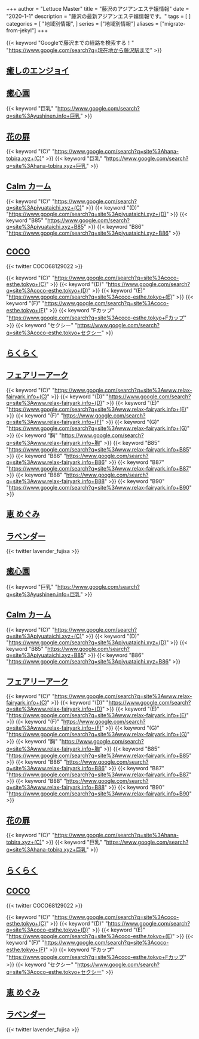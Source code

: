 +++
author = "Lettuce Master"
title = "藤沢のアジアンエステ嬢情報"
date = "2020-1-1"
description = "藤沢の最新アジアンエステ嬢情報です。"
tags = [
]
categories = [
    "地域別情報",
]
series = ["地域別情報"]
aliases = ["migrate-from-jekyl"]
+++

{{< keyword "Googleで藤沢までの経路を検索する！" "https://www.google.com/search?q=現在地から藤沢駅まで" >}}

## [癒しのエンジョイ](http://a-est.com/kaori/)


## [癒心園](http://yushinen.info/)
{{< keyword "巨乳" "https://www.google.com/search?q=site%3Ayushinen.info+巨乳" >}} 

## [花の扉](http://hana-tobira.xyz/)
{{< keyword "(C)" "https://www.google.com/search?q=site%3Ahana-tobira.xyz+(C)" >}} {{< keyword "巨乳" "https://www.google.com/search?q=site%3Ahana-tobira.xyz+巨乳" >}} 

## [Calm カーム](http://piyuataichi.xyz/)
{{< keyword "(C)" "https://www.google.com/search?q=site%3Apiyuataichi.xyz+(C)" >}} {{< keyword "(D)" "https://www.google.com/search?q=site%3Apiyuataichi.xyz+(D)" >}} {{< keyword "B85" "https://www.google.com/search?q=site%3Apiyuataichi.xyz+B85" >}} {{< keyword "B86" "https://www.google.com/search?q=site%3Apiyuataichi.xyz+B86" >}} 

## [COCO](https://coco-esthe.tokyo/)


{{< twitter COCO68129022 >}}

{{< keyword "(C)" "https://www.google.com/search?q=site%3Acoco-esthe.tokyo+(C)" >}} {{< keyword "(D)" "https://www.google.com/search?q=site%3Acoco-esthe.tokyo+(D)" >}} {{< keyword "(E)" "https://www.google.com/search?q=site%3Acoco-esthe.tokyo+(E)" >}} {{< keyword "(F)" "https://www.google.com/search?q=site%3Acoco-esthe.tokyo+(F)" >}} {{< keyword "Fカップ" "https://www.google.com/search?q=site%3Acoco-esthe.tokyo+Fカップ" >}} {{< keyword "セクシー" "https://www.google.com/search?q=site%3Acoco-esthe.tokyo+セクシー" >}} 

## [らくらく](https://www.r-lucky.work/)


## [フェアリーアーク](http://www.relax-fairyark.info/)
{{< keyword "(C)" "https://www.google.com/search?q=site%3Awww.relax-fairyark.info+(C)" >}} {{< keyword "(D)" "https://www.google.com/search?q=site%3Awww.relax-fairyark.info+(D)" >}} {{< keyword "(E)" "https://www.google.com/search?q=site%3Awww.relax-fairyark.info+(E)" >}} {{< keyword "(F)" "https://www.google.com/search?q=site%3Awww.relax-fairyark.info+(F)" >}} {{< keyword "(G)" "https://www.google.com/search?q=site%3Awww.relax-fairyark.info+(G)" >}} {{< keyword "胸" "https://www.google.com/search?q=site%3Awww.relax-fairyark.info+胸" >}} {{< keyword "B85" "https://www.google.com/search?q=site%3Awww.relax-fairyark.info+B85" >}} {{< keyword "B86" "https://www.google.com/search?q=site%3Awww.relax-fairyark.info+B86" >}} {{< keyword "B87" "https://www.google.com/search?q=site%3Awww.relax-fairyark.info+B87" >}} {{< keyword "B88" "https://www.google.com/search?q=site%3Awww.relax-fairyark.info+B88" >}} {{< keyword "B90" "https://www.google.com/search?q=site%3Awww.relax-fairyark.info+B90" >}} 

## [恵 めぐみ](http://megumi-est.xyz/)


## [ラベンダー](http://lavender-est.xyz/)


{{< twitter lavender_fujisa >}}



## [癒心園](http://yushinen.info/)
{{< keyword "巨乳" "https://www.google.com/search?q=site%3Ayushinen.info+巨乳" >}} 

## [Calm カーム](http://piyuataichi.xyz/)
{{< keyword "(C)" "https://www.google.com/search?q=site%3Apiyuataichi.xyz+(C)" >}} {{< keyword "(D)" "https://www.google.com/search?q=site%3Apiyuataichi.xyz+(D)" >}} {{< keyword "B85" "https://www.google.com/search?q=site%3Apiyuataichi.xyz+B85" >}} {{< keyword "B86" "https://www.google.com/search?q=site%3Apiyuataichi.xyz+B86" >}} 

## [フェアリーアーク](http://www.relax-fairyark.info/)
{{< keyword "(C)" "https://www.google.com/search?q=site%3Awww.relax-fairyark.info+(C)" >}} {{< keyword "(D)" "https://www.google.com/search?q=site%3Awww.relax-fairyark.info+(D)" >}} {{< keyword "(E)" "https://www.google.com/search?q=site%3Awww.relax-fairyark.info+(E)" >}} {{< keyword "(F)" "https://www.google.com/search?q=site%3Awww.relax-fairyark.info+(F)" >}} {{< keyword "(G)" "https://www.google.com/search?q=site%3Awww.relax-fairyark.info+(G)" >}} {{< keyword "胸" "https://www.google.com/search?q=site%3Awww.relax-fairyark.info+胸" >}} {{< keyword "B85" "https://www.google.com/search?q=site%3Awww.relax-fairyark.info+B85" >}} {{< keyword "B86" "https://www.google.com/search?q=site%3Awww.relax-fairyark.info+B86" >}} {{< keyword "B87" "https://www.google.com/search?q=site%3Awww.relax-fairyark.info+B87" >}} {{< keyword "B88" "https://www.google.com/search?q=site%3Awww.relax-fairyark.info+B88" >}} {{< keyword "B90" "https://www.google.com/search?q=site%3Awww.relax-fairyark.info+B90" >}} 

## [花の扉](http://hana-tobira.xyz/)
{{< keyword "(C)" "https://www.google.com/search?q=site%3Ahana-tobira.xyz+(C)" >}} {{< keyword "巨乳" "https://www.google.com/search?q=site%3Ahana-tobira.xyz+巨乳" >}} 

## [らくらく](https://www.r-lucky.work/)


## [COCO](https://coco-esthe.tokyo/)


{{< twitter COCO68129022 >}}

{{< keyword "(C)" "https://www.google.com/search?q=site%3Acoco-esthe.tokyo+(C)" >}} {{< keyword "(D)" "https://www.google.com/search?q=site%3Acoco-esthe.tokyo+(D)" >}} {{< keyword "(E)" "https://www.google.com/search?q=site%3Acoco-esthe.tokyo+(E)" >}} {{< keyword "(F)" "https://www.google.com/search?q=site%3Acoco-esthe.tokyo+(F)" >}} {{< keyword "Fカップ" "https://www.google.com/search?q=site%3Acoco-esthe.tokyo+Fカップ" >}} {{< keyword "セクシー" "https://www.google.com/search?q=site%3Acoco-esthe.tokyo+セクシー" >}} 

## [恵 めぐみ](http://megumi-est.xyz/)


## [ラベンダー](http://lavender-est.xyz/)


{{< twitter lavender_fujisa >}}



